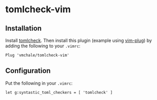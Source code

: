 # tomlcheck-vim

## Installation

Install [tomlcheck](https://github.com/vmchale/tomlcheck).
Then install this plugin (example using
[vim-plug](https://github.com/junegunn/vim-plug)) by adding the following to
your `.vimrc`:

```vim
Plug 'vmchale/tomlcheck-vim'
```

## Configuration

Put the following in your `.vimrc`:

```vim
let g:syntastic_toml_checkers = [ 'tomlcheck' ]
```
